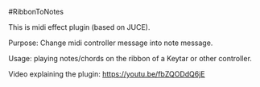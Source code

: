 #RibbonToNotes

This is midi effect plugin (based on JUCE).

Purpose: Change midi controller message into note message. 

Usage: playing notes/chords on the ribbon of a Keytar or other controller.

Video explaining the plugin: https://youtu.be/fbZQODdQ6jE

